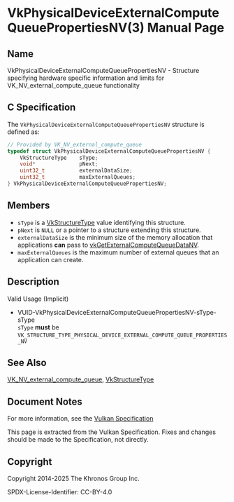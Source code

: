 # VkPhysicalDeviceExternalComputeQueuePropertiesNV(3) Manual Page

## Name

VkPhysicalDeviceExternalComputeQueuePropertiesNV - Structure specifying hardware specific information and limits for VK\_NV\_external\_compute\_queue functionality



## [](#_c_specification)C Specification

The `VkPhysicalDeviceExternalComputeQueuePropertiesNV` structure is defined as:

```c++
// Provided by VK_NV_external_compute_queue
typedef struct VkPhysicalDeviceExternalComputeQueuePropertiesNV {
    VkStructureType    sType;
    void*              pNext;
    uint32_t           externalDataSize;
    uint32_t           maxExternalQueues;
} VkPhysicalDeviceExternalComputeQueuePropertiesNV;
```

## [](#_members)Members

- `sType` is a [VkStructureType](https://registry.khronos.org/vulkan/specs/latest/man/html/VkStructureType.html) value identifying this structure.
- `pNext` is `NULL` or a pointer to a structure extending this structure.
- `externalDataSize` is the minimum size of the memory allocation that applications **can** pass to [vkGetExternalComputeQueueDataNV](https://registry.khronos.org/vulkan/specs/latest/man/html/vkGetExternalComputeQueueDataNV.html).
- `maxExternalQueues` is the maximum number of external queues that an application can create.

## [](#_description)Description

Valid Usage (Implicit)

- [](#VUID-VkPhysicalDeviceExternalComputeQueuePropertiesNV-sType-sType)VUID-VkPhysicalDeviceExternalComputeQueuePropertiesNV-sType-sType  
  `sType` **must** be `VK_STRUCTURE_TYPE_PHYSICAL_DEVICE_EXTERNAL_COMPUTE_QUEUE_PROPERTIES_NV`

## [](#_see_also)See Also

[VK\_NV\_external\_compute\_queue](https://registry.khronos.org/vulkan/specs/latest/man/html/VK_NV_external_compute_queue.html), [VkStructureType](https://registry.khronos.org/vulkan/specs/latest/man/html/VkStructureType.html)

## [](#_document_notes)Document Notes

For more information, see the [Vulkan Specification](https://registry.khronos.org/vulkan/specs/latest/html/vkspec.html#VkPhysicalDeviceExternalComputeQueuePropertiesNV)

This page is extracted from the Vulkan Specification. Fixes and changes should be made to the Specification, not directly.

## [](#_copyright)Copyright

Copyright 2014-2025 The Khronos Group Inc.

SPDX-License-Identifier: CC-BY-4.0